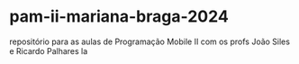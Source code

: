# pam-ii-mariana-braga-2024
repositório para as aulas de Programação Mobile II com os profs João Siles e Ricardo Palhares la 
